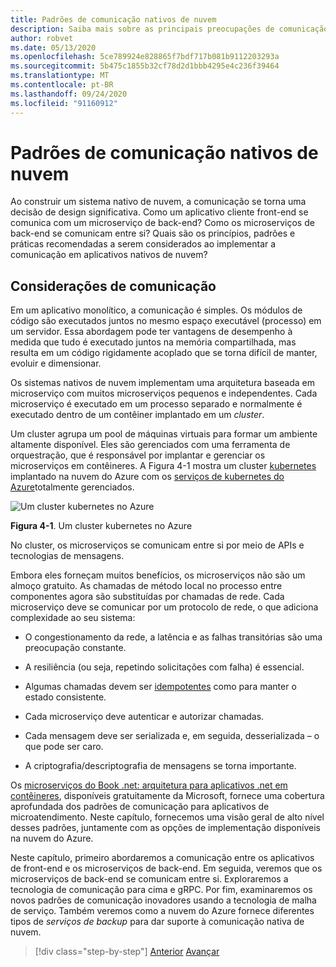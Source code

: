 ```yaml
---
title: Padrões de comunicação nativos de nuvem
description: Saiba mais sobre as principais preocupações de comunicação do serviço em aplicativos nativos de nuvem
author: robvet
ms.date: 05/13/2020
ms.openlocfilehash: 5ce789924e828865f7bdf717b081b9112203293a
ms.sourcegitcommit: 5b475c1855b32cf78d2d1bbb4295e4c236f39464
ms.translationtype: MT
ms.contentlocale: pt-BR
ms.lasthandoff: 09/24/2020
ms.locfileid: "91160912"
---
```

# <a name="cloud-native-communication-patterns"></a>Padrões de comunicação nativos de nuvem

Ao construir um sistema nativo de nuvem, a comunicação se torna uma decisão de design significativa. Como um aplicativo cliente front-end se comunica com um microserviço de back-end? Como os microserviços de back-end se comunicam entre si? Quais são os princípios, padrões e práticas recomendadas a serem considerados ao implementar a comunicação em aplicativos nativos de nuvem?

## <a name="communication-considerations"></a>Considerações de comunicação

Em um aplicativo monolítico, a comunicação é simples. Os módulos de código são executados juntos no mesmo espaço executável (processo) em um servidor. Essa abordagem pode ter vantagens de desempenho à medida que tudo é executado juntos na memória compartilhada, mas resulta em um código rigidamente acoplado que se torna difícil de manter, evoluir e dimensionar.

Os sistemas nativos de nuvem implementam uma arquitetura baseada em microserviço com muitos microserviços pequenos e independentes. Cada microserviço é executado em um processo separado e normalmente é executado dentro de um contêiner implantado em um *cluster*.

Um cluster agrupa um pool de máquinas virtuais para formar um ambiente altamente disponível. Eles são gerenciados com uma ferramenta de orquestração, que é responsável por implantar e gerenciar os microserviços em contêineres. A Figura 4-1 mostra um cluster [kubernetes](https://kubernetes.io) implantado na nuvem do Azure com os [serviços de kubernetes do Azure](/azure/aks/intro-kubernetes)totalmente gerenciados.

![Um cluster kubernetes no Azure](./media/kubernetes-cluster-in-azure.png)

**Figura 4-1**. Um cluster kubernetes no Azure

No cluster, os microserviços se comunicam entre si por meio de APIs e tecnologias de mensagens.

Embora eles forneçam muitos benefícios, os microserviços não são um almoço gratuito. As chamadas de método local no processo entre componentes agora são substituídas por chamadas de rede. Cada microserviço deve se comunicar por um protocolo de rede, o que adiciona complexidade ao seu sistema:

- O congestionamento da rede, a latência e as falhas transitórias são uma preocupação constante.

- A resiliência (ou seja, repetindo solicitações com falha) é essencial.

- Algumas chamadas devem ser [idempotentes](https://www.restapitutorial.com/lessons/idempotency.html) como para manter o estado consistente.

- Cada microserviço deve autenticar e autorizar chamadas.

- Cada mensagem deve ser serializada e, em seguida, desserializada – o que pode ser caro.

- A criptografia/descriptografia de mensagens se torna importante.

Os [microserviços do Book .net: arquitetura para aplicativos .net em contêineres](https://dotnet.microsoft.com/download/thank-you/microservices-architecture-ebook), disponíveis gratuitamente da Microsoft, fornece uma cobertura aprofundada dos padrões de comunicação para aplicativos de microatendimento. Neste capítulo, fornecemos uma visão geral de alto nível desses padrões, juntamente com as opções de implementação disponíveis na nuvem do Azure.

Neste capítulo, primeiro abordaremos a comunicação entre os aplicativos de front-end e os microserviços de back-end. Em seguida, veremos que os microserviços de back-end se comunicam entre si. Exploraremos a tecnologia de comunicação para cima e gRPC. Por fim, examinaremos os novos padrões de comunicação inovadores usando a tecnologia de malha de serviço. Também veremos como a nuvem do Azure fornece diferentes tipos de *serviços de backup* para dar suporte à comunicação nativa de nuvem.

>[!div class="step-by-step"]
>[Anterior](other-deployment-options.md) 
> [Avançar](front-end-communication.md)
